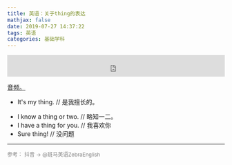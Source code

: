 ```yaml
---
title: 英语：关于thing的表达
mathjax: false
date: 2019-07-27 14:37:22
tags: 英语
categories: 基础学科
---
```


<embed height="50" width=100% autostart="false" loop="false" src="http://image.huvjie.com/190727N01_img01.mp3">

[音频。](http://image.huvjie.com/190727N01_img01.mp3)

* It's my thing.   // 是我擅长的。

<!--more-->

* I know a thing or two. //  略知一二。
* I have a thing for you. //  我喜欢你
* Sure thing!  //  没问题

<hr/>
<span style="color:gray;font-size:12px">
参考： 抖音 -> @斑马英语ZebraEnglish
</span>
